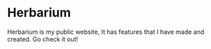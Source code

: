 # Herbarium
Herbarium is my public website, It has features that I have made and created. Go check it out!
